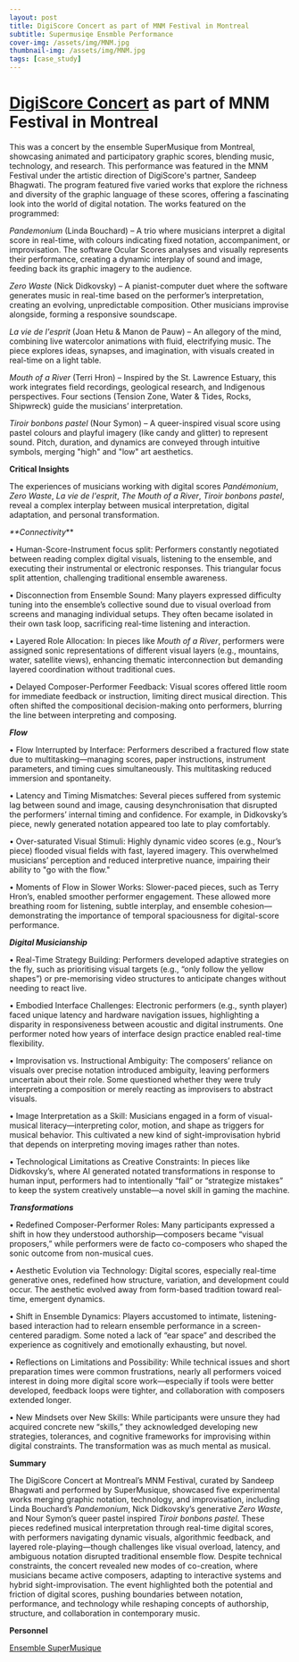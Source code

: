 ```yaml
---
layout: post
title: DigiScore Concert as part of MNM Festival in Montreal
subtitle: Supermusiqe Ensmble Performance
cover-img: /assets/img/MNM.jpg
thumbnail-img: /assets/img/MNM.jpg
tags: [case_study]
---
```


# **[DigiScore Concert](https://smcq.qc.ca/smcq/fr/evenement/46618-digiscores) as part of MNM Festival in Montreal**


This was a concert by the ensemble SuperMusique from Montreal, showcasing animated and participatory graphic scores, blending music, technology, and research. This performance was featured in the MNM Festival under the artistic direction of DigiScore's partner, Sandeep Bhagwati. The program featured five varied works that explore the richness and diversity of the graphic language of these scores, offering a fascinating look into the world of digital notation. The works featured on the programmed:

_Pandemonium_ (Linda Bouchard) – A trio where musicians interpret a digital score in real-time, with colours indicating fixed notation, accompaniment, or improvisation. The software Ocular Scores analyses and visually represents their performance, creating a dynamic interplay of sound and image, feeding back its graphic imagery to the audience.

_Zero Waste_ (Nick Didkovsky) – A pianist-computer duet where the software generates music in real-time based on the performer’s interpretation, creating an evolving, unpredictable composition. Other musicians improvise alongside, forming a responsive soundscape.

_La vie de l'esprit_ (Joan Hetu & Manon de Pauw) – An allegory of the mind, combining live watercolor animations with fluid, electrifying music. The piece explores ideas, synapses, and imagination, with visuals created in real-time on a light table.

_Mouth of a River_ (Terri Hron) – Inspired by the St. Lawrence Estuary, this work integrates field recordings, geological research, and Indigenous perspectives. Four sections (Tension Zone, Water & Tides, Rocks, Shipwreck) guide the musicians’ interpretation.

_Tiroir bonbons pastel_ (Nour Symon) – A queer-inspired visual score using pastel colours and playful imagery (like candy and glitter) to represent sound. Pitch, duration, and dynamics are conveyed through intuitive symbols, merging "high" and "low" art aesthetics.

**Critical Insights**

The experiences of musicians working with digital scores _Pandémonium_, _Zero Waste_, _La vie de l'esprit_, _The Mouth of a River_, _Tiroir bonbons pastel_, reveal a complex interplay between musical interpretation, digital adaptation, and personal transformation.

_**Connectivity_**

•	Human-Score-Instrument focus split: Performers constantly negotiated between reading complex digital visuals, listening to the ensemble, and executing their instrumental or electronic responses. This triangular focus split attention, challenging traditional ensemble awareness.

•	Disconnection from Ensemble Sound: Many players expressed difficulty tuning into the ensemble’s collective sound due to visual overload from screens and managing individual setups. They often became isolated in their own task loop, sacrificing real-time listening and interaction.

•	Layered Role Allocation: In pieces like _Mouth of a River_, performers were assigned sonic representations of different visual layers (e.g., mountains, water, satellite views), enhancing thematic interconnection but demanding layered coordination without traditional cues.

•	Delayed Composer-Performer Feedback: Visual scores offered little room for immediate feedback or instruction, limiting direct musical direction. This often shifted the compositional decision-making onto performers, blurring the line between interpreting and composing.

_**Flow**_

•	Flow Interrupted by Interface: Performers described a fractured flow state due to multitasking—managing scores, paper instructions, instrument parameters, and timing cues simultaneously. This multitasking reduced immersion and spontaneity.

•	Latency and Timing Mismatches: Several pieces suffered from systemic lag between sound and image, causing desynchronisation that disrupted the performers’ internal timing and confidence. For example, in Didkovsky’s piece, newly generated notation appeared too late to play comfortably.

•	Over-saturated Visual Stimuli: Highly dynamic video scores (e.g., Nour’s piece) flooded visual fields with fast, layered imagery. This overwhelmed musicians’ perception and reduced interpretive nuance, impairing their ability to "go with the flow."

•	Moments of Flow in Slower Works: Slower-paced pieces, such as Terry Hron’s, enabled smoother performer engagement. These allowed more breathing room for listening, subtle interplay, and ensemble cohesion—demonstrating the importance of temporal spaciousness for digital-score performance.

_**Digital Musicianship**_

•	Real-Time Strategy Building: Performers developed adaptive strategies on the fly, such as prioritising visual targets (e.g., “only follow the yellow shapes”) or pre-memorising video structures to anticipate changes without needing to react live.

•	Embodied Interface Challenges: Electronic performers (e.g., synth player) faced unique latency and hardware navigation issues, highlighting a disparity in responsiveness between acoustic and digital instruments. One performer noted how years of interface design practice enabled real-time flexibility.

•	Improvisation vs. Instructional Ambiguity: The composers’ reliance on visuals over precise notation introduced ambiguity, leaving performers uncertain about their role. Some questioned whether they were truly interpreting a composition or merely reacting as improvisers to abstract visuals.

•	Image Interpretation as a Skill: Musicians engaged in a form of visual-musical literacy—interpreting color, motion, and shape as triggers for musical behavior. This cultivated a new kind of sight-improvisation hybrid that depends on interpreting moving images rather than notes.

•	Technological Limitations as Creative Constraints: In pieces like Didkovsky’s, where AI generated notated transformations in response to human input, performers had to intentionally “fail” or “strategize mistakes” to keep the system creatively unstable—a novel skill in gaming the machine.

_**Transformations**_

•	Redefined Composer-Performer Roles: Many participants expressed a shift in how they understood authorship—composers became “visual proposers,” while performers were de facto co-composers who shaped the sonic outcome from non-musical cues.

•	Aesthetic Evolution via Technology: Digital scores, especially real-time generative ones, redefined how structure, variation, and development could occur. The aesthetic evolved away from form-based tradition toward real-time, emergent dynamics.

•	Shift in Ensemble Dynamics: Players accustomed to intimate, listening-based interaction had to relearn ensemble performance in a screen-centered paradigm. Some noted a lack of “ear space” and described the experience as cognitively and emotionally exhausting, but novel.

•	Reflections on Limitations and Possibility: While technical issues and short preparation times were common frustrations, nearly all performers voiced interest in doing more digital score work—especially if tools were better developed, feedback loops were tighter, and collaboration with composers extended longer.

•	New Mindsets over New Skills: While participants were unsure they had acquired concrete new “skills,” they acknowledged developing new strategies, tolerances, and cognitive frameworks for improvising within digital constraints. The transformation was as much mental as musical.

**Summary**

The DigiScore Concert at Montreal’s MNM Festival, curated by Sandeep Bhagwati and performed by SuperMusique, showcased five experimental works merging graphic notation, technology, and improvisation, including Linda Bouchard’s _Pandemonium_, Nick Didkovsky’s generative _Zero Waste_, and Nour Symon’s queer pastel inspired _Tiroir bonbons pastel_. These pieces redefined musical interpretation through real-time digital scores, with performers navigating dynamic visuals, algorithmic feedback, and layered role-playing—though challenges like visual overload, latency, and ambiguous notation disrupted traditional ensemble flow. Despite technical constraints, the concert revealed new modes of co-creation, where musicians became active composers, adapting to interactive systems and hybrid sight-improvisation. The event highlighted both the potential and friction of digital scores, pushing boundaries between notation, performance, and technology while reshaping concepts of authorship, structure, and collaboration in contemporary music.

**Personnel**

[Ensemble SuperMusique](https://www.supermusique.qc.ca/)



